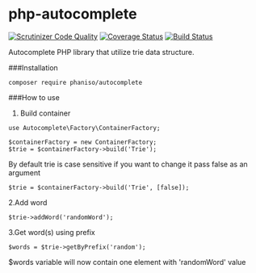 # php-autocomplete
[![Scrutinizer Code Quality](https://scrutinizer-ci.com/g/phaniso/php-autocomplete/badges/quality-score.png?b=master)](https://scrutinizer-ci.com/g/phaniso/php-autocomplete/?branch=master)
[![Coverage Status](https://coveralls.io/repos/github/phaniso/php-autocomplete/badge.svg?branch=master)](https://coveralls.io/github/phaniso/php-autocomplete?branch=master)
[![Build Status](https://travis-ci.org/phaniso/php-autocomplete.svg?branch=master)](https://travis-ci.org/phaniso/php-autocomplete)

Autocomplete PHP library that utilize trie data structure.



###Installation
```
composer require phaniso/autocomplete
```
###How to use
1. Build container
```
use Autocomplete\Factory\ContainerFactory;

$containerFactory = new ContainerFactory;
$trie = $containerFactory->build('Trie');
```

By default trie is case sensitive if you want to change it pass false as an argument
```
$trie = $containerFactory->build('Trie', [false]);
```

2.Add word
```
$trie->addWord('randomWord');
```
3.Get word(s) using prefix
```
$words = $trie->getByPrefix('random');
```
$words variable will now contain one element with 'randomWord' value
